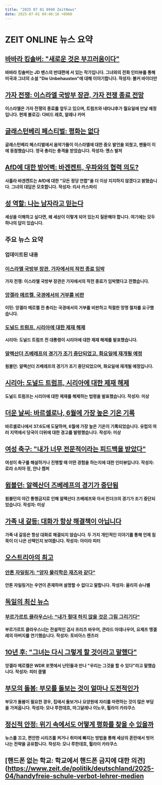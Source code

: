 ```yaml
---
title: "2025 07 01 0940 ZeitNews"
date: 2025-07-01 09:40:18 +0900
---
```


# ZEIT ONLINE 뉴스 요약

## [바바라 킹솔버: "새로운 것은 부끄러움이다"](https://www.zeit.de/2025/27/barbara-kingsolver-die-unbehausten-roman-usa)
#### 바바라 킹솔버는 JD 밴스의 반대편에 서 있는 작가입니다. 그녀와의 전화 인터뷰를 통해 미국과 그녀의 소설 "Die Unbehausten"에 대해 이야기합니다. 작성자: 볼커 바이더만

## [가자 전쟁: 이스라엘 국방부 장관, 가자 전쟁 종료 전망](https://www.zeit.de/politik/ausland/2025-06/krieg-gaza-israel-liveblog)
#### 이스라엘은 가자 전쟁의 종료를 앞두고 있으며, 트럼프와 네타냐후가 월요일에 만날 예정입니다. 현재 블로깅: 다비드 레흐, 알레나 카머

## [글래스턴베리 페스티벌: 평화는 없다](https://www.zeit.de/kultur/musik/2025-06/glastonbury-festival-kneecap-bob-vylan-israel-bbc-uebertragung)
#### 글래스턴베리 페스티벌에서 음악가들이 이스라엘에 대한 증오 발언을 외쳤고, 팬들이 이에 동참했습니다. 영국 총리는 충격을 받았습니다. 작성자: 옌스 발저

## [AfD에 대한 방어벽: 바겐켄트, 우파와의 협력 의도?](https://www.zeit.de/politik/deutschland/2025-06/brandmauer-afd-sahra-wagenknecht-sachsen-anhalt-allparteienkoalitionen)
#### 사흘라 바겐켄트는 AfD에 대한 "모든 정당 연합"을 더 이상 지지하지 않겠다고 밝혔습니다. 그녀의 대답은 모호합니다. 작성자: 리사 카스파리

## [성 역할: 나는 남자라고 믿는다](https://www.zeit.de/kultur/2025-06/geschlechterrollen-maenner-patriarchat-klischees)
#### 세상을 이해하고 싶다면, 왜 세상이 이렇게 되어 있는지 질문해야 합니다. 여기에는 모두 하나의 답이 있습니다.

## 주요 뉴스 요약
### 업데이트된 내용
### [이스라엘 국방부 장관, 가자에서의 작전 종료 임박](https://www.zeit.de/politik/ausland/2025-06/krieg-gaza-israel-liveblog#event_id=eo1DzHUF79Tt2D7dEqwr)
#### 가자 전쟁: 이스라엘 국방부 장관은 가자에서의 작전 종료가 임박했다고 전했습니다.

### [앙겔라 메르켈, 국경에서의 거부를 비판](https://www.zeit.de/politik/deutschland/2025-06/angela-merkel-kritik-zurueckweisungen)
#### 이민: 앙겔라 메르켈 전 총리는 국경에서의 거부를 비판하고 적절한 망명 절차를 요구했습니다.

### [도널드 트럼프, 시리아에 대한 제재 해제](https://www.zeit.de/politik/ausland/2025-06/syrien-sanktionen-aufhebung-usa-praesident-donald-trump-wiederaufbau)
#### 시리아: 도널드 트럼프 전 대통령이 시리아에 대한 제재 해제를 발표했습니다.

### [알렉산더 즈베레프의 경기가 조기 중단되었고, 화요일에 재개될 예정](https://www.zeit.de/sport/2025-06/wimbledon-alexander-zverev-daniil-medwedew)
#### 윔블던: 알렉산더 즈베레프의 경기가 조기 중단되었으며, 화요일에 재개될 예정입니다.

## [시리아: 도널드 트럼프, 시리아에 대한 제재 해제](https://www.zeit.de/politik/ausland/2025-06/syrien-sanktionen-aufhebung-usa-praesident-donald-trump-wiederaufbau)
#### 도널드 트럼프는 시리아에 대한 제재를 해제하는 법령을 발표했습니다. 작성자: 미상

## [더운 날씨: 바르셀로나, 6월에 가장 높은 기온 기록](https://www.zeit.de/wissen/umwelt/2025-06/hitzewelle-bracelona-hoechsttemperatur-europa)
#### 바르셀로나에서 37.6도에 도달하며, 6월에 가장 높은 기온이 기록되었습니다. 유럽의 여러 지역에서 당국이 더위에 대한 경고를 발령했습니다. 작성자: 미상

## [여성 축구: "내가 너무 전문적이라는 피드백을 받았다"](https://www.zeit.de/zeit-magazin/2025/27/frauen-fussball-expertise-moderation-kommentatorin)
#### 여성이 축구를 해설하거나 진행할 때 어떤 경험을 하는지에 대한 인터뷰입니다. 작성자: 로라 소피아 정, 안나 켐퍼

## [윔블던: 알렉산더 즈베레프의 경기가 중단됨](https://www.zeit.de/sport/2025-06/wimbledon-alexander-zverev-daniil-medwedew)
#### 윔블던의 야간 통행금지로 인해 알렉산더 즈베레프와 아서 린더크의 경기가 조기 중단되었습니다. 작성자: 미상

## [가족 내 갈등: 대화가 항상 해결책이 아닙니다](https://www.zeit.de/familie/2025-07/streitigkeiten-familie-kommunikation-schweigen-weltansicht)
#### 가족 내 갈등은 항상 대화로 해결되지 않습니다. 두 가지 개인적인 이야기를 통해 언제 침묵이 더 나은 선택인지 보여줍니다. 작성자: 아이라 피터

## [오스트리아의 최고](https://www.zeit.de/oesterreich/index)
### [안톤 자일링거: "양자 물리학은 재즈와 같다"](https://www.zeit.de/2025/27/anton-zeilinger-quantenphysik-nobelpreis-albert-einstein)
#### 안톤 자일링거는 우연이 존재하며 설명할 수 없다고 말합니다. 작성자: 울리히 슈나벨

## [독일의 최신 뉴스](https://www.zeit.de/hamburg/index)
### [부르가르트 클라우스너: "내가 절대 하지 않을 것은 그림 그리기다"](https://www.zeit.de/2025/27/burghart-klaussner-schauspieler-regisseur-hamburg)
#### 부르가르트 클라우스너는 전설적인 검사 프리츠 바우어, 콘라드 아데나우어, 요제프 멩겔레의 아버지를 연기했습니다. 작성자: 토비아스 렌츠러

## [10년 후: "그녀는 다시 그렇게 할 것이라고 말했다"](https://www.zeit.de/kultur/film/2025-06/10-jahre-danach-migrationspolitik-angela-merkel-gefluechtete-rezension)
#### 앙겔라 메르켈은 WDR 포맷에서 난민들과 만나 "우리는 그것을 할 수 있다"라고 말했습니다. 작성자: 피터 쿰멜

## [부모의 돌봄: 부모를 돌보는 것이 얼마나 도전적인가](https://www.zeit.de/politik/deutschland/2025-04/pflegende-angehoerige-eltern-children-herausforderungen)
#### 부모가 돌봄이 필요한 경우, 집에서 돌보거나 요양원에 자리를 마련하는 것이 많은 부담을 가져옵니다. 작성자: 모나 루한데흐, 마그달레나 이노우, 튈라이 카라쿠스

## [정신적 안정: 위기 속에서도 어떻게 평화를 찾을 수 있을까](https://www.zeit.de/politik/deutschland/2025-04/entspannung-krise-ruhe-freizeit-sprachnachricht)
#### 뉴스를 끄고, 편안한 시리즈를 켜거나 취미에 빠지는 방법을 통해 세상의 혼란에서 벗어나는 전략을 공유합니다. 작성자: 모나 루한데흐, 튈라이 카라쿠스

## [핸드폰 없는 학교: 학교에서 핸드폰 금지에 대한 의견](https://www.zeit.de/politik/deutschland/2025-04/handyfreie-schule-verbot-lehrer-medien